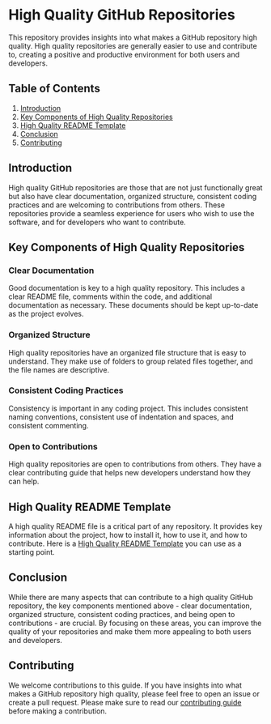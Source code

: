 # High Quality GitHub Repositories

This repository provides insights into what makes a GitHub repository high quality. High quality repositories are generally easier to use and contribute to, creating a positive and productive environment for both users and developers.

## Table of Contents
1. [Introduction](#introduction)
2. [Key Components of High Quality Repositories](#key-components-of-high-quality-repositories)
3. [High Quality README Template](#high-quality-readme-template)
4. [Conclusion](#conclusion)
5. [Contributing](#contributing)

## Introduction

High quality GitHub repositories are those that are not just functionally great but also have clear documentation, organized structure, consistent coding practices and are welcoming to contributions from others. These repositories provide a seamless experience for users who wish to use the software, and for developers who want to contribute.

## Key Components of High Quality Repositories

### Clear Documentation

Good documentation is key to a high quality repository. This includes a clear README file, comments within the code, and additional documentation as necessary. These documents should be kept up-to-date as the project evolves.

### Organized Structure

High quality repositories have an organized file structure that is easy to understand. They make use of folders to group related files together, and the file names are descriptive.

### Consistent Coding Practices

Consistency is important in any coding project. This includes consistent naming conventions, consistent use of indentation and spaces, and consistent commenting.

### Open to Contributions

High quality repositories are open to contributions from others. They have a clear contributing guide that helps new developers understand how they can help.

## High Quality README Template

A high quality README file is a critical part of any repository. It provides key information about the project, how to install it, how to use it, and how to contribute. Here is a [High Quality README Template](https://github.com/tshenolo/repo/blob/main/README_TEMPLATE.md) you can use as a starting point.

## Conclusion

While there are many aspects that can contribute to a high quality GitHub repository, the key components mentioned above - clear documentation, organized structure, consistent coding practices, and being open to contributions - are crucial. By focusing on these areas, you can improve the quality of your repositories and make them more appealing to both users and developers.

## Contributing

We welcome contributions to this guide. If you have insights into what makes a GitHub repository high quality, please feel free to open an issue or create a pull request. Please make sure to read our [contributing guide](CONTRIBUTING.md) before making a contribution.

